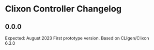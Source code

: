 # Clixon Controller Changelog

## 0.0.0
Expected: August 2023
First prototype version. Based on CLIgen/Clixon 6.3.0
